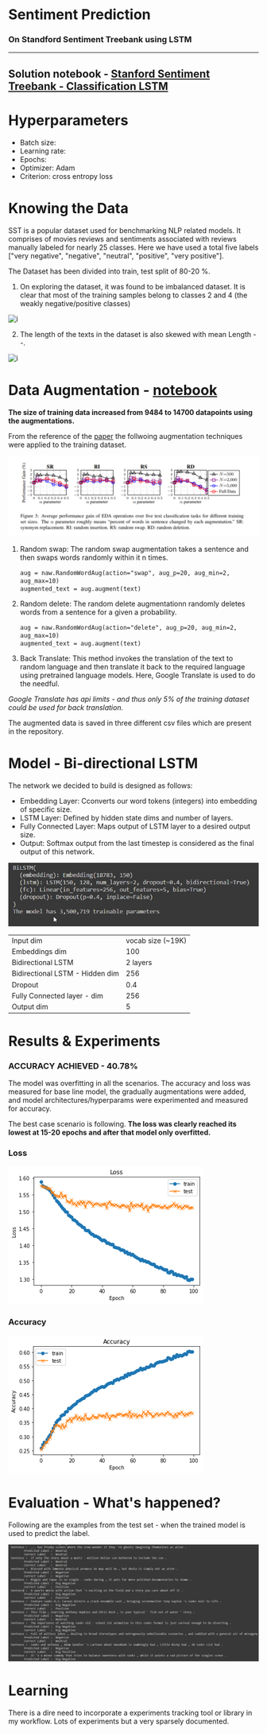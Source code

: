# Sentiment Prediction
### On Standford Sentiment Treebank using LSTM

--------

## Solution notebook - [Stanford  Sentiment Treebank - Classification LSTM](link)

# Hyperparameters
- Batch size:
- Learning rate:
- Epochs:
- Optimizer: Adam
- Criterion: cross entropy loss
 
# Knowing the Data
SST is a popular dataset used for benchmarking NLP related models. It comprises of movies reviews and sentiments associated with reviews manually labeled for nearly 25 classes. 
Here we have used a total five labels ["very negative", "negative", "neutral", "positive", "very positive"].

The Dataset has been divided into train, test split of 80-20 %.

1. On exploring the dataset, it was found to be imbalanced dataset. It is clear that most of the training samples belong to classes 2 and 4 (the weakly negative/positive classes)

![i](https://github.com/namanphy/END2/blob/main/S7/imgs/distribution-lables.png)

2. The length of the texts in the dataset is also skewed with mean Length --.

![i](https://github.com/namanphy/END2/blob/main/S7/imgs/distribution-lengths.png)


# Data Augmentation - [notebook](https://github.com/namanphy/END2/blob/main/S5/Data_Augmentation.ipynb)
**The size of training data increased from 9484 to 14700 datapoints using the augmentations.**

From the reference of the [paper]() the follwoing augmentation techniques were applied to the training dataset.

![i](https://github.com/namanphy/END2/blob/main/S5/imgs/chrome_ICcYdhQbYM.png)

1. Random swap: The random swap augmentation takes a sentence and then swaps words randomly within it n times.

    ```
    aug = naw.RandomWordAug(action="swap", aug_p=20, aug_min=2, aug_max=10)
    augmented_text = aug.augment(text)
    ```
2. Random delete: The random delete augmentationn randomly deletes words from a sentence for a given a probability.

    ```
    aug = naw.RandomWordAug(action="delete", aug_p=20, aug_min=2, aug_max=10)
    augmented_text = aug.augment(text)
    ```
3. Back Translate: This method invokes the translation of the text to random language and then translate it back to the required language using pretrained language models. Here, Google Translate is used to do the needful.

*Google Translate has api limits - and thus only 5% of the training dataset could be used for back translation.*

The augmented data is saved in three different csv files which are present in the repository.

# Model - Bi-directional LSTM

The network we decided to build is designed as follows:

- Embedding Layer: Cconverts our word tokens (integers) into embedding of specific size.
- LSTM Layer: Defined by hidden state dims and number of layers.
- Fully Connected Layer: Maps output of LSTM layer to a desired output size.
- Output: Softmax output from the last timestep is considered as the final output of this network.

![i](https://github.com/namanphy/END2/blob/main/S5/imgs/chrome_ImJOo4siM2.png)

| | |
|---|---|
|Input dim | vocab size (~19K)| 
|Embeddings dim | 100 |
| Bidirectional LSTM | 2 layers |
| Bidirectional LSTM - Hidden dim | 256 |
| Dropout | 0.4 |
| Fully Connected layer - dim | 256 |
| Output dim | 5 |


# Results & Experiments
### ACCURACY ACHIEVED - 40.78%

The model was overfitting in all the scenarios. The accuracy and loss was measured for base line
model, the gradually augmentations were added, and model architectures/hyperparams were experimented and measured for accuracy.

The best case scenario is following. **The loss was clearly reached its lowest at 15-20 epochs and after that model only overfitted.**

### Loss
![](https://github.com/namanphy/END2/blob/main/S5/imgs/loss.png)

### Accuracy
![](https://github.com/namanphy/END2/blob/main/S5/imgs/accuracy.png)

# Evaluation - What's happened?

Following are the examples from the test set - when the trained model is used to predict the label.

![](https://github.com/namanphy/END2/blob/main/S5/imgs/chrome_jndK7PXAyt.png)

# Learning
There is a dire need to incorporate a experiments tracking tool or library in my workflow. Lots of experiments but a very sparsely documented.
